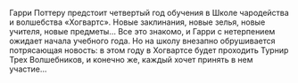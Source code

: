 <!--2024-02-28 00:26:27-->
Гарри Поттеру предстоит четвертый год обучения в Школе чародейства и волшебства «Хогвартс». Новые заклинания, новые зелья, новые учителя, новые предметы… Все это знакомо, и Гарри с нетерпением ожидает начала учебного года. Но на школу внезапно обрушивается потрясающая новость: в этом году в Хогвартсе будет проходить Турнир Трех Волшебников, и конечно же, каждый хочет принять в нем участие…